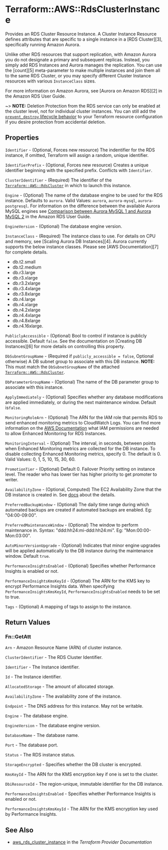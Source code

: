 # Terraform::AWS::RdsClusterInstance

Provides an RDS Cluster Resource Instance. A Cluster Instance Resource defines
attributes that are specific to a single instance in a [RDS Cluster][3],
specifically running Amazon Aurora.

Unlike other RDS resources that support replication, with Amazon Aurora you do
not designate a primary and subsequent replicas. Instead, you simply add RDS
Instances and Aurora manages the replication. You can use the [count][5]
meta-parameter to make multiple instances and join them all to the same RDS
Cluster, or you may specify different Cluster Instance resources with various
`InstanceClass` sizes.

For more information on Amazon Aurora, see [Aurora on Amazon RDS][2] in the Amazon RDS User Guide.

~> **NOTE:** Deletion Protection from the RDS service can only be enabled at the cluster level, not for individual cluster instances. You can still add the [`prevent_destroy` lifecycle behavior](https://www.terraform.io/docs/configuration/resources.html#prevent_destroy) to your Terraform resource configuration if you desire protection from accidental deletion.

## Properties

`Identifier` - (Optional, Forces new resource) The indentifier for the RDS instance, if omitted, Terraform will assign a random, unique identifier.

`IdentifierPrefix` - (Optional, Forces new resource) Creates a unique identifier beginning with the specified prefix. Conflicts with `Identifier`.

`ClusterIdentifier` - (Required) The identifier of the [`Terraform::AWS::RdsCluster`](/docs/providers/aws/r/rds_cluster.html) in which to launch this instance.

`Engine` - (Optional) The name of the database engine to be used for the RDS instance. Defaults to `aurora`. Valid Values: `aurora`, `aurora-mysql`, `aurora-postgresql`.
For information on the difference between the available Aurora MySQL engines
see [Comparison between Aurora MySQL 1 and Aurora MySQL 2](https://docs.aws.amazon.com/AmazonRDS/latest/UserGuide/AuroraMySQL.Updates.20180206.html)
in the Amazon RDS User Guide.

`EngineVersion` - (Optional) The database engine version.

`InstanceClass` - (Required) The instance class to use. For details on CPU
and memory, see [Scaling Aurora DB Instances][4]. Aurora currently
supports the below instance classes. Please see [AWS Documentation][7] for complete details.
- db.t2.small
- db.t2.medium
- db.r3.large
- db.r3.xlarge
- db.r3.2xlarge
- db.r3.4xlarge
- db.r3.8xlarge
- db.r4.large
- db.r4.xlarge
- db.r4.2xlarge
- db.r4.4xlarge
- db.r4.8xlarge
- db.r4.16xlarge.

`PubliclyAccessible` - (Optional) Bool to control if instance is publicly accessible.
Default `false`. See the documentation on [Creating DB Instances][6] for more
details on controlling this property.

`DbSubnetGroupName` - (Required if `publicly_accessible = false`, Optional otherwise) A DB subnet group to associate with this DB instance. **NOTE:** This must match the `DbSubnetGroupName` of the attached [`Terraform::AWS::RdsCluster`](/docs/providers/aws/r/rds_cluster.html).

`DbParameterGroupName` - (Optional) The name of the DB parameter group to associate with this instance.

`ApplyImmediately` - (Optional) Specifies whether any database modifications
are applied immediately, or during the next maintenance window. Default is`false`.

`MonitoringRoleArn` - (Optional) The ARN for the IAM role that permits RDS to send
enhanced monitoring metrics to CloudWatch Logs. You can find more information on the [AWS Documentation](http://docs.aws.amazon.com/AmazonRDS/latest/UserGuide/USER_Monitoring.html)
what IAM permissions are needed to allow Enhanced Monitoring for RDS Instances.

`MonitoringInterval` - (Optional) The interval, in seconds, between points when Enhanced Monitoring metrics are collected for the DB instance. To disable collecting Enhanced Monitoring metrics, specify 0. The default is 0. Valid Values: 0, 1, 5, 10, 15, 30, 60.

`PromotionTier` - (Optional) Default 0. Failover Priority setting on instance level. The reader who has lower tier has higher priority to get promoter to writer.

`AvailabilityZone` - (Optional, Computed) The EC2 Availability Zone that the DB instance is created in. See [docs](https://docs.aws.amazon.com/AmazonRDS/latest/APIReference/API_CreateDBInstance.html) about the details.

`PreferredBackupWindow` - (Optional) The daily time range during which automated backups are created if automated backups are enabled.
Eg: "04:00-09:00".

`PreferredMaintenanceWindow` - (Optional) The window to perform maintenance in.
Syntax: "ddd:hh24:mi-ddd:hh24:mi". Eg: "Mon:00:00-Mon:03:00".

`AutoMinorVersionUpgrade` - (Optional) Indicates that minor engine upgrades will be applied automatically to the DB instance during the maintenance window. Default `true`.

`PerformanceInsightsEnabled` - (Optional) Specifies whether Performance Insights is enabled or not.

`PerformanceInsightsKmsKeyId` - (Optional) The ARN for the KMS key to encrypt Performance Insights data. When specifying `PerformanceInsightsKmsKeyId`, `PerformanceInsightsEnabled` needs to be set to true.

`Tags` - (Optional) A mapping of tags to assign to the instance.


## Return Values

### Fn::GetAtt

`Arn` - Amazon Resource Name (ARN) of cluster instance.

`ClusterIdentifier` - The RDS Cluster Identifier.

`Identifier` - The Instance identifier.

`Id` - The Instance identifier.

`AllocatedStorage` - The amount of allocated storage.

`AvailabilityZone` - The availability zone of the instance.

`Endpoint` - The DNS address for this instance. May not be writable.

`Engine` - The database engine.

`EngineVersion` - The database engine version.

`DatabaseName` - The database name.

`Port` - The database port.

`Status` - The RDS instance status.

`StorageEncrypted` - Specifies whether the DB cluster is encrypted.

`KmsKeyId` - The ARN for the KMS encryption key if one is set to the cluster.

`DbiResourceId` - The region-unique, immutable identifier for the DB instance.

`PerformanceInsightsEnabled` - Specifies whether Performance Insights is enabled or not.

`PerformanceInsightsKmsKeyId` - The ARN for the KMS encryption key used by Performance Insights.

## See Also

* [aws_rds_cluster_instance](https://www.terraform.io/docs/providers/aws/r/rds_cluster_instance.html) in the _Terraform Provider Documentation_